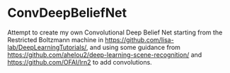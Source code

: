 # ConvDeepBeliefNet
Attempt to create my own Convolutional Deep Belief Net starting from the Restricted Boltzmann machine in https://github.com/lisa-lab/DeepLearningTutorials/, and using some guidance from https://github.com/ahelou2/deep-learning-scene-recognition/ and https://github.com/OFAI/lrn2 to add convolutions.
